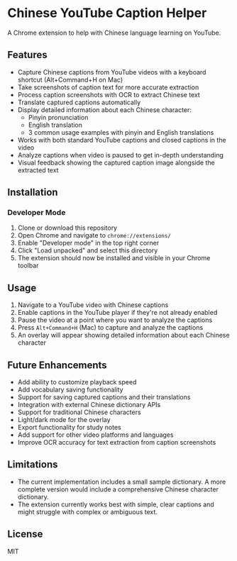 # Chinese YouTube Caption Helper

A Chrome extension to help with Chinese language learning on YouTube.

## Features

- Capture Chinese captions from YouTube videos with a keyboard shortcut (Alt+Command+H on Mac)
- Take screenshots of caption text for more accurate extraction
- Process caption screenshots with OCR to extract Chinese text
- Translate captured captions automatically
- Display detailed information about each Chinese character:
  - Pinyin pronunciation
  - English translation
  - 3 common usage examples with pinyin and English translations
- Works with both standard YouTube captions and closed captions in the video
- Analyze captions when video is paused to get in-depth understanding
- Visual feedback showing the captured caption image alongside the extracted text

## Installation

### Developer Mode

1. Clone or download this repository
2. Open Chrome and navigate to `chrome://extensions/`
3. Enable "Developer mode" in the top right corner
4. Click "Load unpacked" and select this directory
5. The extension should now be installed and visible in your Chrome toolbar

## Usage

1. Navigate to a YouTube video with Chinese captions
2. Enable captions in the YouTube player if they're not already enabled
3. Pause the video at a point where you want to analyze the captions
4. Press `Alt+Command+H` (Mac) to capture and analyze the captions
5. An overlay will appear showing detailed information about each Chinese character

## Future Enhancements

- Add ability to customize playback speed
- Add vocabulary saving functionality
- Support for saving captured captions and their translations
- Integration with external Chinese dictionary APIs
- Support for traditional Chinese characters
- Light/dark mode for the overlay
- Export functionality for study notes
- Add support for other video platforms and languages
- Improve OCR accuracy for text extraction from caption screenshots

## Limitations

- The current implementation includes a small sample dictionary. A more complete version would include a comprehensive Chinese character dictionary.
- The extension currently works best with simple, clear captions and might struggle with complex or ambiguous text.

## License

MIT
